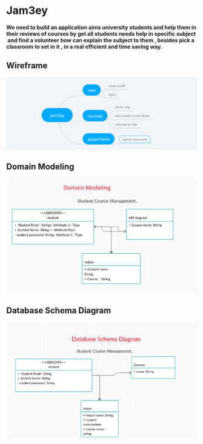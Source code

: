 # Jam3ey

**We need to build an application aims university students and help them in their reviews of courses by get all students needs help in specific subject  and find a volunteer how can explain the subject to them , besides pick a classroom to set in it , in a real efficient and time saving way.**

## Wireframe
![](./img/tree-backend-jam3ey.PNG)
## Domain Modeling
![](./img/domainmodel.png)

## Database Schema Diagram
![](./img/database.png)